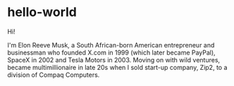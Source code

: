 # hello-world

Hi!

I'm Elon Reeve Musk, a South African-born American entrepreneur and businessman who founded X.com in 1999 (which later became PayPal), SpaceX in 2002 and Tesla Motors in 2003. Moving on with wild ventures, became multimillionaire in late 20s when I sold start-up company, Zip2, to a division of Compaq Computers.
